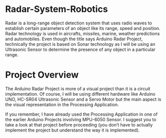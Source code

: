 # Radar-System-Robotics

Radar is a long-range object detection system that uses radio waves to establish certain parameters of an object like its range, speed and position. Radar technology is used in aircrafts, missiles, marine, weather predictions and automobiles.
Even though the title says Arduino Radar Project, technically the project is based on Sonar technology as I will be using an Ultrasonic Sensor to determine the presence of any object in a particular range.

# Project Overview
The Arduino Radar Project is more of a visual project than it is a circuit implementation. Of course, I will be using different hardware like Arduino UNO, HC-SR04 Ultrasonic Sensor and a Servo Motor but the main aspect is the visual representation in the Processing Application.

If you remember, I have already used the Processing Application in one of the earlier Arduino Projects involving MPU-6050 Sensor. I suggest you to take a look at that project before proceeding (you don’t have to actually implement the project but understand the way it is implemented).
